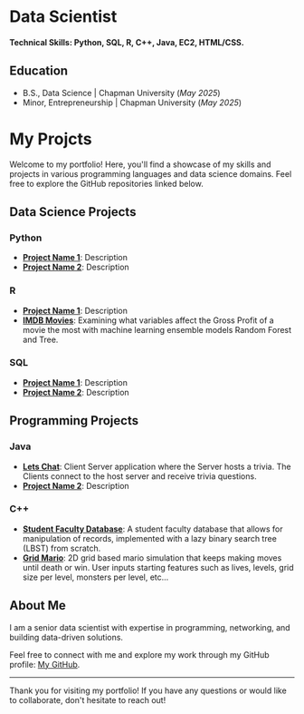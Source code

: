# Data Scientist

#### Technical Skills: Python, SQL, R, C++, Java, EC2, HTML/CSS.

## Education
- B.S., Data Science | Chapman University (_May 2025_)
- Minor, Entrepreneurship | Chapman University (_May 2025_)

# My Projcts

Welcome to my portfolio! Here, you'll find a showcase of my skills and projects in various programming languages and data science domains. Feel free to explore the GitHub repositories linked below.

## Data Science Projects

### Python
- **[Project Name 1](https://github.com/swordman08/python-project-1)**: Description 
- **[Project Name 2](https://github.com/swordman08/python-project-2)**: Description

### R
- **[Project Name 1](https://github.com/swordman08/r-project-1)**: Description 
- **[IMDB Movies](https://github.com/swordman08/R-Code-Problem-4)**: Examining what variables affect the Gross Profit of a movie the most with machine learning ensemble models Random Forest and Tree.

### SQL
- **[Project Name 1](https://github.com/swordman08/sql-project-1)**: Description 
- **[Project Name 2](https://github.com/swordman08/sql-project-2)**: Description

## Programming Projects

### Java
- **[Lets Chat](https://github.com/swordman08/LetsChat)**: Client Server application where the Server hosts a trivia. The Clients connect to the host server and receive trivia questions.
- **[Project Name 2](https://github.com/swordman08/java-project-2)**: Description

### C++
- **[Student Faculty Database](https://github.com/swordman08/lazyBST)**: A student faculty database that allows for manipulation of records, implemented with a lazy binary search tree (LBST) from scratch.
- **[Grid Mario](https://github.com/swordman08/Mario)**: 2D grid based mario simulation that keeps making moves until death or win. User inputs starting features such as lives, levels, grid size per level, monsters per level, etc...

## About Me
I am a senior data scientist with expertise in programming, networking, and building data-driven solutions. 

Feel free to connect with me and explore my work through my GitHub profile: [My GitHub](https://github.com/swordman08).

---

Thank you for visiting my portfolio! If you have any questions or would like to collaborate, don't hesitate to reach out!
